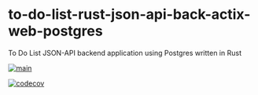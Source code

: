 # to-do-list-rust-json-api-back-actix-web-postgres
To Do List JSON-API backend application using Postgres written in Rust

[![main](https://github.com/intrepion/to-do-list-rust-json-api-back-actix-web-postgres/actions/workflows/main.yml/badge.svg?branch=main)](https://github.com/intrepion/to-do-list-rust-rust-json-api-back-actix-web-postgres/actions/workflows/main.yml)

[![codecov](https://codecov.io/gh/intrepion/to-do-list-rust-json-api-back-actix-web-postgres/branch/main/graph/badge.svg?token=DIBFM48JPE)](https://codecov.io/gh/intrepion/to-do-list-rust-json-api-back-actix-web-postgres)
